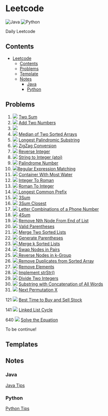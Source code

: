 # Leetcode

![Java](https://img.shields.io/badge/Language-Java-red.svg)  ![Python](https://img.shields.io/badge/Language-Python-blue.svg)

Daily Leetcode



## Contents

<!--ts-->
   * [Leetcode](#leetcode)
      * [Contents](#contents)
      * [Problems](#problems)
      * [Template](#template)
      * [Notes](#notes)
         * [Java](#java)
         * [Python](#python)

<!-- Added by: weiyizhi, at: 2020年12月12日 星期六 16时27分58秒 CST -->

<!--te-->



## Problems

1. ![](https://img.shields.io/badge/-Easy-%235cb85c.svg) [Two Sum](Solved/1-Two-Sum/Two-Sum.md)
2. ![](https://img.shields.io/badge/-Medium-%23FFA500.svg) [Add Two Numbers](Solved/2-Add-Two-Numbers/Add-Two-Numbers.md)
3. ![](https://img.shields.io/badge/-Medium-%23FFA500.svg) 
4. ![](https://img.shields.io/badge/-Hard-red.svg) [Median of Two Sorted Arrays](https://leetcode.com/problems/median-of-two-sorted-arrays)  
5. ![](https://img.shields.io/badge/-Medium-%23FFA500.svg) [Longest Palindromic Substring](Solved/5-Longest-Palindromic-Substring/Longest-Palindromic-Substring.md)
6. ![](https://img.shields.io/badge/-Medium-%23FFA500.svg) [ZigZag Conversion](Solved/6-ZigZag-Conversion/ZigZag-Conversion.md)
7. ![](https://img.shields.io/badge/-Easy-%235cb85c.svg) [Reverse Integer](Solved/7-Reverse-Integer/Reverse-Integer.md)
8. ![](https://img.shields.io/badge/-Medium-%23FFA500.svg) [String to Integer (atoi)](Solved/8-String-to-Integer/String-to-Integer.md)
9. ![](https://img.shields.io/badge/-Easy-%235cb85c.svg) [Palindrome Number](Solved/9-Palindrome-Number/Palindrome-Number.md)
10. ![](https://img.shields.io/badge/-Hard-red.svg)[Regular Expression Matching](https://leetcode.com/problems/regular-expression-matching)
11. ![](https://img.shields.io/badge/-Medium-%23FFA500.svg) [Container With Most Water](Solved/11-Container-With-Most-Water/Container-With-Most-Water.md)
12. ![](https://img.shields.io/badge/-Medium-%23FFA500.svg) [Integer To Roman](Solved/12-Integer-To-Roman/Integer-To-Roman.md)
13. ![](https://img.shields.io/badge/-Easy-%235cb85c.svg) [Roman To Integer](Solved/13-Roman-To-Integer/Roman-To-Integer.md)
14. [![](https://img.shields.io/badge/-Easy-%235cb85c.svg) Longest Common Prefix](Solved/14-Longest-Common-Prefix/Longest-Common-Prefix.md)
15. ![](https://img.shields.io/badge/-Medium-%23FFA500.svg) [3Sum](Solved/15-3Sum/3Sum.md)
16. ![](https://img.shields.io/badge/-Medium-%23FFA500.svg) [3Sum Closest](Solved/16-3Sum-Closest/3Sum-Closest.md)
17. ![](https://img.shields.io/badge/-Medium-%23FFA500.svg) [Letter Combinations of a Phone Number](Solved/17-Letter-Combinations-of-a-Phone-Number/Letter-Combinations-of-a-Phone-Number.md)
18. ![](https://img.shields.io/badge/-Medium-%23FFA500.svg) [4Sum](Solved/18-4Sum/4Sum.md)
19. ![](https://img.shields.io/badge/-Medium-%23FFA500.svg) [Remove Nth Node From End of List](Solved/19-Remove-Nth-Node-From-End-of-List/Remove-Nth-Node-From-End-of-List.md)  
20. ![](https://img.shields.io/badge/-Easy-%235cb85c.svg) [Valid Parentheses](Solved/20-Valid-Parentheses/Valid-Parentheses.md)  
21. ![](https://img.shields.io/badge/-Easy-%235cb85c.svg) [Merge Two Sorted Lists](Solved/21-Merge-Two-Sorted-Lists/Merge-Two-Sorted-Lists.md)  
22. ![](https://img.shields.io/badge/-Medium-%23FFA500.svg) [Generate Parentheses](Solved/22-Generate-Parentheses/Generate-Parentheses.md)  
23. ![](https://img.shields.io/badge/-Hard-red.svg)[ Merge k Sorted Lists](https://leetcode.com/problems/merge-k-sorted-lists)  
24. ![](https://img.shields.io/badge/-Medium-%23FFA500.svg) [Swap Nodes in Pairs](Solved/24-Swap-Nodes-in-Pairs/Swap-Nodes-in-Pairs.md)  
25. ![](https://img.shields.io/badge/-Hard-red.svg)[ Reverse Nodes in k-Group](https://leetcode.com/problems/reverse-nodes-in-k-group)  
26. ![](https://img.shields.io/badge/-Easy-%235cb85c.svg)[ Remove Duplicates from Sorted Array](Solved/26-Remove-Duplicates-from-Sorted-Array/Remove-Duplicates-from-Sorted-Array.md)  
27. ![](https://img.shields.io/badge/-Easy-%235cb85c.svg) [Remove Elements](Solved/27-Remove-Elements/Remove-Elements.md)
28. ![](https://img.shields.io/badge/-Easy-%235cb85c.svg) [Implement strStr()](Solved/28-Implement-strStr()/Implement-strStr().md)  
29. ![](https://img.shields.io/badge/-Medium-%23FFA500.svg) [Divide Two Integers](Solved/29-Divide-Two-Integers/Divide-Two-Integers.md)  
30. ![](https://img.shields.io/badge/-Hard-red.svg) [Substring with Concatenation of All Words](https://leetcode.com/problems/substring-with-concatenation-of-all-words)
31. ![](https://img.shields.io/badge/-Medium-%23FFA500.svg) [Next Permutation X](Solved/31-Next-Permutation/Next-Permutation.md)



121 ![](https://img.shields.io/badge/-Easy-%235cb85c.svg) [ Best Time to Buy and Sell Stock](Solved/121-Best-Time-to-Buy-and-Sell-Stock/Best-Time-to-Buy-and-Sell-Stock.md)  



141 ![](https://img.shields.io/badge/-Easy-%235cb85c.svg) [Linked List Cycle](Solved/141-Linked-List-Cycle/Linked-List-Cycle.md)  



640 ![](https://img.shields.io/badge/-Medium-%23FFA500.svg) [Solve the Equation](Solved/640-Solve-the-Equation/Solve-the-Equation.md)



To be continue!



## Templates



## Notes

### Java

[Java Tips](Java/Java.md)



### Python

[Python Tips](Python/Python.md)
